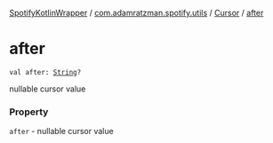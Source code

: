 [SpotifyKotlinWrapper](../../index.md) / [com.adamratzman.spotify.utils](../index.md) / [Cursor](index.md) / [after](./after.md)

# after

`val after: `[`String`](https://kotlinlang.org/api/latest/jvm/stdlib/kotlin/-string/index.html)`?`

nullable cursor value

### Property

`after` - nullable cursor value